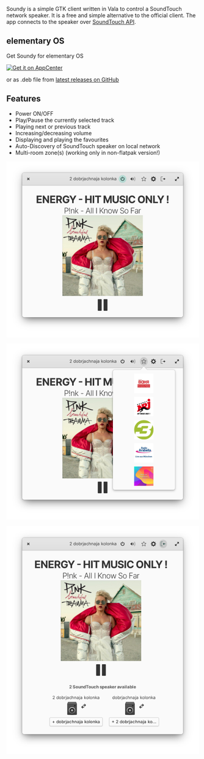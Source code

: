 Soundy is a simple GTK client written in Vala to control a SoundTouch network speaker. It is a free and simple alternative to the official client. The
app connects to the speaker over [SoundTouch API](https://developer.bose.com/guides/bose-soundtouch-api/bose-soundtouch-api-reference).

## elementary OS
Get Soundy for elementary OS 

[![Get it on AppCenter](https://appcenter.elementary.io/badge.svg)](https://appcenter.elementary.io/com.github.syfds.soundy)

or as .deb file from [latest releases on GitHub](https://github.com/syfds/soundy/releases)

## Features

* Power ON/OFF
* Play/Pause the currently selected track
* Playing next or previous track
* Increasing/decreasing volume
* Displaying and playing the favourites
* Auto-Discovery of SoundTouch speaker on local network
* Multi-room zone(s) (working only in non-flatpak version!)

<p align="center">
  <img src="https://raw.githubusercontent.com/syfds/soundy/master/data/screenshot/screenshot-1.png">
</p>
<p align="center">
  <img src="https://raw.githubusercontent.com/syfds/soundy/master/data/screenshot/screenshot-2.png">
</p>
<p align="center">
  <img src="https://raw.githubusercontent.com/syfds/soundy/master/data/screenshot/screenshot-3.png">
</p>

